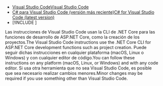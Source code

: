 * [<span data-ttu-id="628c7-101">Visual Studio Code</span><span class="sxs-lookup"><span data-stu-id="628c7-101">Visual Studio Code</span></span>](https://code.visualstudio.com/download)
* [<span data-ttu-id="628c7-102">C# para Visual Studio Code (versión más reciente)</span><span class="sxs-lookup"><span data-stu-id="628c7-102">C# for Visual Studio Code (latest version)</span></span>](https://marketplace.visualstudio.com/items?itemName=ms-vscode.csharp)
* [!INCLUDE [](~/includes/3.0-SDK.md)]

<span data-ttu-id="628c7-103">Las instrucciones de Visual Studio Code usan la CLI de .NET Core para las funciones de desarrollo de ASP.NET Core, como la creación de los proyectos.</span><span class="sxs-lookup"><span data-stu-id="628c7-103">The Visual Studio Code instructions use the .NET Core CLI for ASP.NET Core development functions such as project creation.</span></span> <span data-ttu-id="628c7-104">Puede seguir dichas instrucciones en cualquier plataforma (macOS, Linux o Windows) y con cualquier editor de código.</span><span class="sxs-lookup"><span data-stu-id="628c7-104">You can follow these instructions on any platform (macOS, Linux, or Windows) and with any code editor.</span></span> <span data-ttu-id="628c7-105">Si usa otra herramienta que no sea Visual Studio Code, es posible que sea necesario realizar cambios menores.</span><span class="sxs-lookup"><span data-stu-id="628c7-105">Minor changes may be required if you use something other than Visual Studio Code.</span></span>
